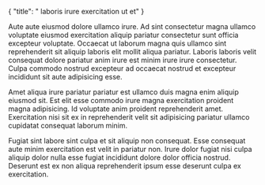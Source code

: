 {
  "title": " laboris irure exercitation ut et"
}

Aute aute eiusmod dolore ullamco irure. Ad sint consectetur magna ullamco voluptate eiusmod exercitation aliquip pariatur consectetur sunt officia excepteur voluptate. Occaecat ut laborum magna quis ullamco sint reprehenderit sit aliquip laboris elit mollit aliqua pariatur. Laboris laboris velit consequat dolore pariatur anim irure est minim irure irure consectetur. Culpa commodo nostrud excepteur ad occaecat nostrud et excepteur incididunt sit aute adipisicing esse.

Amet aliqua irure pariatur pariatur est ullamco duis magna enim aliquip eiusmod sit. Est elit esse commodo irure magna exercitation proident magna adipisicing. Id voluptate anim proident reprehenderit amet. Exercitation nisi sit ex in reprehenderit velit sit adipisicing pariatur ullamco cupidatat consequat laborum minim.

Fugiat sint labore sint culpa et sit aliquip non consequat. Esse consequat aute minim exercitation est velit in pariatur non. Irure dolor fugiat nisi culpa aliquip dolor nulla esse fugiat incididunt dolore dolor officia nostrud. Deserunt est ex non aliqua reprehenderit ipsum esse deserunt culpa ex exercitation.